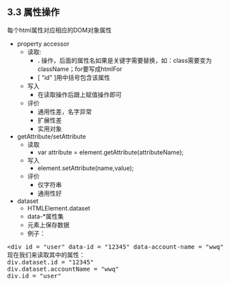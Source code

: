 ## 3.3 属性操作 ##
每个html属性对应相应的DOM对象属性

- property accessor
	- 读取:
		- **.** 操作，后面的属性名如果是关键字需要替换，如：class需要变为className；for要写成htmlFor
		- [ "id" ]用中括号包含该属性
	- 写入 
		-  在读取操作后跟上赋值操作即可
	- 评价
		- 通用性差，名字异常
		- 扩展性差
		- 实用对象 
- getAttribute/setAttribute
	- 读取
		- var attribute = element.getAttribute(attributeName);
	- 写入
		- element.setAttribute(name,value);
	- 评价
		- 仅字符串
		- 通用性好 
- dataset 
	- HTMLElement.dataset
	- data-*属性集
	- 元素上保存数据
	- 例子：
<pre>&lt;div id = "user" data-id = "12345" data-account-name = "wwq">wwq&lt;/div>
现在我们来读取其中的属性：
div.dataset.id = "12345"
div.dataset.accountName = "wwq"
div.id = "user"</pre>